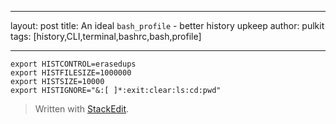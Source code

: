 
---
layout: post
title: An ideal `bash_profile` - better history upkeep
author: pulkit
tags: [history,CLI,terminal,bashrc,bash,profile]

---



```
export HISTCONTROL=erasedups
export HISTFILESIZE=1000000
export HISTSIZE=10000
export HISTIGNORE="&:[ ]*:exit:clear:ls:cd:pwd"
```





> Written with [StackEdit](https://stackedit.io/).
<!--stackedit_data:
eyJoaXN0b3J5IjpbMTc5ODExMzkzMV19
-->